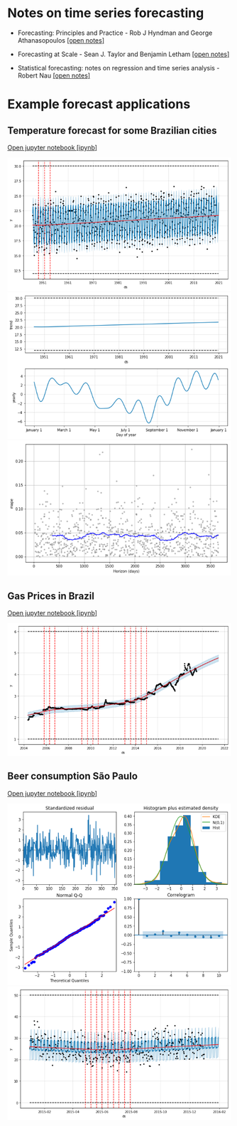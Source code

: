# Notes on time series forecasting

- Forecasting: Principles and Practice - Rob J Hyndman and George Athanasopoulos [[open notes]](hyndman-forecast-book/hyndman-forecast-book.md)

- Forecasting at Scale - Sean J. Taylor and Benjamin Letham [[open notes]](prophet-forecast-scale/prophet-forecast-scale.md)

- Statistical forecasting: notes on regression and time series analysis - Robert Nau [[open notes]](statistical-forecasting/statistical-forecasting.md)

# Example forecast applications

## Temperature forecast for some Brazilian cities 

[Open jupyter notebook [ipynb]](./notebooks/temperature-sp.ipynb)

![temp-forecast](images/temperature_forecast_sp.png)
![temp-forecast-components](images/temperature_forecast_components_sp.png)
![temp-forecast-mape](images/temperature_forecast_mape.png)


## Gas Prices in Brazil 

[Open jupyter notebook [ipynb]](./notebooks/gas-prices-brazil.ipynb)

![gas-forecast](images/gas_prices_forecast_sp.png)

## Beer consumption São Paulo 

[Open jupyter notebook [ipynb]](./notebooks/beer-consumption-sp.ipynb)

![beer-sarimax](images/beer_consumption_sarimax.png)
![beer-forecast](images/beer_consumption_forecast.png)
